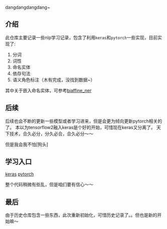 dangdangdangdang~

## 介绍

此仓库主要记录一些nlp学习记录，包含了利用`keras`和`pytorch`一些实现，目前实现了:
1. 分词
2. 词性
3. 命名实体
4. 依存句法
5. 语义角色标注（木有完成，没找到数据~）

其中关于嵌入命名实体，可参考[biaffine_ner](https://github.com/geasyheart/biaffine_ner)


## 后续

后续也会不断的更新一些模型或者学习进来，但是会更为倾向更新pytorch相关的了。
本以为tensorflow2融入keras是个好的开始，可惜现在keras又分离了。
天下技术，合久必分，分久必合，合久必分～～

但是我会我不怕[狗头]

## 学习入口

[keras](components/)
[pytorch](demo/)

整个代码稍微有些乱，但是咱们要有信心～～

## 最后
由于历史仓库包含一些东西，此次重新初始化，可惜历史记录了。。但也是新的开始嘛～

